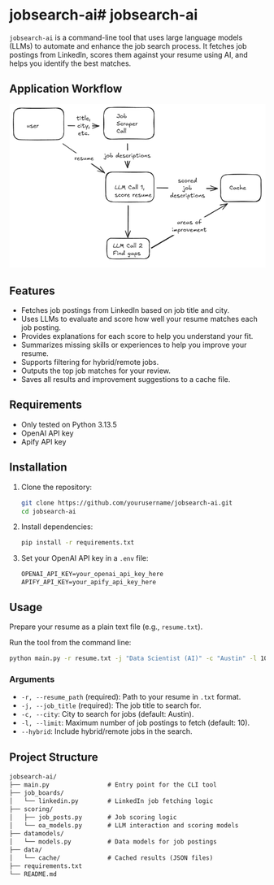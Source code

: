 # jobsearch-ai# jobsearch-ai

`jobsearch-ai` is a command-line tool that uses large language models (LLMs) to automate and enhance the job search process. It fetches job postings from LinkedIn, scores them against your resume using AI, and helps you identify the best matches.


## Application Workflow

![Diagram of how the application calls various components](./workflow.png)

## Features

- Fetches job postings from LinkedIn based on job title and city.
- Uses LLMs to evaluate and score how well your resume matches each job posting.
- Provides explanations for each score to help you understand your fit.
- Summarizes missing skills or experiences to help you improve your resume.
- Supports filtering for hybrid/remote jobs.
- Outputs the top job matches for your review.
- Saves all results and improvement suggestions to a cache file.

## Requirements

- Only tested on Python 3.13.5
- OpenAI API key
- Apify API key


## Installation

1. Clone the repository:
    ```sh
    git clone https://github.com/yourusername/jobsearch-ai.git
    cd jobsearch-ai
    ```

2. Install dependencies:
    ```sh
    pip install -r requirements.txt
    ```

3. Set your OpenAI API key in a `.env` file:
    ```
    OPENAI_API_KEY=your_openai_api_key_here
    APIFY_API_KEY=your_apify_api_key_here
    ```

## Usage

Prepare your resume as a plain text file (e.g., `resume.txt`).

Run the tool from the command line:

```sh
python main.py -r resume.txt -j "Data Scientist (AI)" -c "Austin" -l 10 --hybrid
```

### Arguments

- `-r, --resume_path` (required): Path to your resume in `.txt` format.
- `-j, --job_title` (required): The job title to search for.
- `-c, --city`: City to search for jobs (default: Austin).
- `-l, --limit`: Maximum number of job postings to fetch (default: 10).
- `--hybrid`: Include hybrid/remote jobs in the search.

## Project Structure

```
jobsearch-ai/
├── main.py                # Entry point for the CLI tool
├── job_boards/
│   └── linkedin.py        # LinkedIn job fetching logic
├── scoring/
│   ├── job_posts.py       # Job scoring logic
│   └── oa_models.py       # LLM interaction and scoring models
├── datamodels/
│   └── models.py          # Data models for job postings
├── data/
│   └── cache/             # Cached results (JSON files)
├── requirements.txt
└── README.md
```